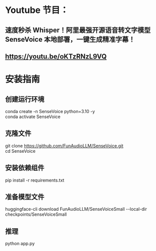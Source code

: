 # Youtube 节目：
## 速度秒杀 Whisper！阿里最强开源语音转文字模型 SenseVoice 本地部署，一键生成精准字幕！
## https://youtu.be/oKTzRNzL9VQ

# 安装指南
## 创建运行环境
conda create -n SenseVoice python=3.10 -y  
conda activate SenseVoice  

## 克隆文件
git clone https://github.com/FunAudioLLM/SenseVoice.git  
cd SenseVoice  

## 安装依赖组件
pip install -r requirements.txt  

## 准备模型文件
huggingface-cli download FunAudioLLM/SenseVoiceSmall --local-dir checkpoints/SenseVoiceSmall  

## 推理
python app.py  




  












 
















